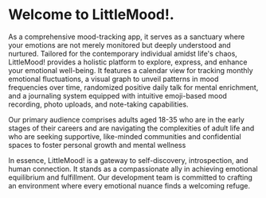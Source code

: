 # Welcome to LittleMood!.

As a comprehensive mood-tracking app, it serves as a sanctuary where your emotions are not merely monitored but deeply understood and nurtured. Tailored for the contemporary individual amidst life's chaos, LittleMood! provides a holistic platform to explore, express, and enhance your emotional well-being. It features a calendar view for tracking monthly emotional fluctuations, a visual graph to unveil patterns in mood frequencies over time, randomized positive daily talk for mental enrichment, and a journaling system equipped with intuitive emoji-based mood recording, photo uploads, and note-taking capabilities. 

Our primary audience comprises adults aged 18-35 who are in the early stages of their careers and are navigating the complexities of adult life and who are seeking supportive, like-minded communities and confidential spaces to foster personal growth and mental wellness

In essence, LittleMood! is a gateway to self-discovery, introspection, and human connection. It stands as a compassionate ally in achieving emotional equilibrium and fulfillment. Our development team is committed to crafting an environment where every emotional nuance finds a welcoming refuge.
